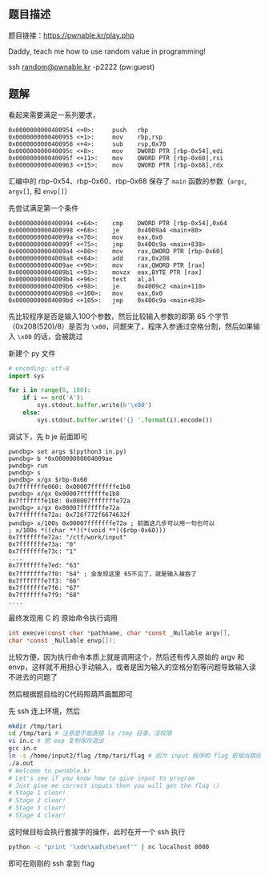 ## 题目描述

题目链接：https://pwnable.kr/play.php

Daddy, teach me how to use random value in programming!

ssh random@pwnable.kr -p2222 (pw:guest)

## 题解

看起来需要满足一系列要求，

```asm6502
0x0000000000400954 <+0>:     push   rbp                         
0x0000000000400955 <+1>:     mov    rbp,rsp                     
0x0000000000400958 <+4>:     sub    rsp,0x70                    
0x000000000040095c <+8>:     mov    DWORD PTR [rbp-0x54],edi    
0x000000000040095f <+11>:    mov    QWORD PTR [rbp-0x60],rsi    
0x0000000000400963 <+15>:    mov    QWORD PTR [rbp-0x68],rdx
```

汇编中的 rbp-0x54、rbp-0x60、rbp-0x68 保存了 `main` 函数的参数（`argc`, `argv[]`, 和 `envp[]`）

先尝试满足第一个条件

```asm6502
0x0000000000400994 <+64>:    cmp    DWORD PTR [rbp-0x54],0x64
0x0000000000400998 <+68>:    je     0x4009a4 <main+80>
0x000000000040099a <+70>:    mov    eax,0x0
0x000000000040099f <+75>:    jmp    0x400c9a <main+838>
0x00000000004009a4 <+80>:    mov    rax,QWORD PTR [rbp-0x60]
0x00000000004009a8 <+84>:    add    rax,0x208
0x00000000004009ae <+90>:    mov    rax,QWORD PTR [rax]
0x00000000004009b1 <+93>:    movzx  eax,BYTE PTR [rax]
0x00000000004009b4 <+96>:    test   al,al
0x00000000004009b6 <+98>:    je     0x4009c2 <main+110>
0x00000000004009b8 <+100>:   mov    eax,0x0
0x00000000004009bd <+105>:   jmp    0x400c9a <main+838>
```

先比较程序是否是输入100个参数，然后比较输入参数的即第 65 个字节（0x208(520)/8）是否为 `\x00`，问题来了，程序入参通过空格分割，然后如果输入 `\x00` 的话，会被跳过

新建个 py 文件

```python
# encoding: utf-8
import sys

for i in range(0, 100):
    if i == ord('A'):
        sys.stdout.buffer.write(b'\x00')
    else: 
        sys.stdout.buffer.write('{} '.format(i).encode())
```

调试下，先 b je 前面即可

```asm6502
pwndbg> set args $(python3 in.py)
pwndbg> b *0x00000000004009ae
pwndbg> run
pwndbg> s
pwndbg> x/gx $rbp-0x60
0x7fffffffe060: 0x00007fffffffe1b8
pwndbg> x/gx 0x00007fffffffe1b8
0x7fffffffe1b8: 0x00007fffffffe72a
pwndbg> x/gx 0x00007fffffffe72a
0x7fffffffe72a: 0x726f772f6674632f
pwndbg> x/100s 0x00007fffffffe72a ; 前面这几步可以用一句也可以 
; x/100s *((char **)(*(void **)($rbp-0x60)))
0x7fffffffe72a: "/ctf/work/input"
0x7fffffffe73a: "0"
0x7fffffffe73c: "1"
....
0x7fffffffe7ed: "63"
0x7fffffffe7f0: "64" ; 会发现这里 65不见了，就是输入被吞了
0x7fffffffe7f3: "66"
0x7fffffffe7f6: "67"
0x7fffffffe7f9: "68"
....
```

最终发现用 C 的 原始命令执行调用

```c
int execve(const char *pathname, char *const _Nullable argv[], 
char *const _Nullable envp[]);
```

比较方便，因为执行命令本质上就是调用这个，然后还有传入原始的 argv 和 envp，这样就不用担心手动输入，或者是因为输入的空格分割等问题导致输入读不进去的问题了

然后根据题目给的C代码照葫芦画瓢即可

先 ssh 连上环境，然后

```bash
mkdir /tmp/tari
cd /tmp/tari # 注意是不能直接 ls /tmp 目录，没权限
vi in.c # 把 exp 复制保存退出
gcc in.c
ln -s /home/input2/flag /tmp/tari/flag # 因为 input 程序的 flag 是相当路径
./a.out
# Welcome to pwnable.kr
# Let's see if you know how to give input to program
# Just give me correct inputs then you will get the flag :)
# Stage 1 clear!
# Stage 2 clear!
# Stage 3 clear!
# Stage 4 clear!
```

这时候目标会执行套接字的操作，此时在开一个 ssh 执行

```bash
python -c "print '\xde\xad\xbe\xef'" | nc localhost 8080
```

即可在刚刚的 ssh 拿到 flag